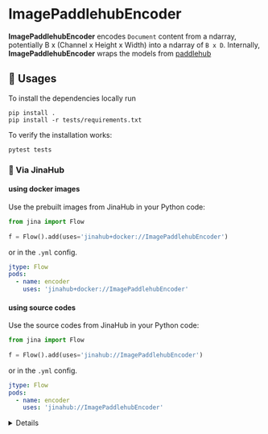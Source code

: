 # ImagePaddlehubEncoder

**ImagePaddlehubEncoder** encodes `Document` content from a ndarray, potentially B x (Channel x Height x Width) into a ndarray of `B x D`. Internally, **ImagePaddlehubEncoder** wraps the models from [paddlehub](https://github.com/PaddlePaddle/PaddleHub)

## 🚀 Usages

To install the dependencies locally run 
```
pip install . 
pip install -r tests/requirements.txt
```
To verify the installation works:
```
pytest tests
```

### 🚚 Via JinaHub

#### using docker images
Use the prebuilt images from JinaHub in your Python code: 

```python
from jina import Flow
	
f = Flow().add(uses='jinahub+docker://ImagePaddlehubEncoder')
```

or in the `.yml` config.
	
```yaml
jtype: Flow
pods:
  - name: encoder
    uses: 'jinahub+docker://ImagePaddlehubEncoder'
```

#### using source codes
Use the source codes from JinaHub in your Python code:

```python
from jina import Flow
	
f = Flow().add(uses='jinahub://ImagePaddlehubEncoder')
```

or in the `.yml` config.

```yaml
jtype: Flow
pods:
  - name: encoder
    uses: 'jinahub://ImagePaddlehubEncoder'
```
<details>

### 📦️ Via Pypi

1. Install the package.

	```bash
	pip install git+https://github.com/jina-ai//executor-image-paddle-encoder.git
	```

1. Use `ImagePaddlehubEncoder` in your code

	```python
	from jina import Flow
	from jinahub.encoder.paddle_image import ImagePaddlehubEncoder
	
	f = Flow().add(uses=ImagePaddlehubEncoder)
	```


### 🐳 Via Docker

1. Clone the repo and build the docker image

	```shell
	git clone https://github.com/jina-ai/executor-image-paddle-encoder.git
	cd executor-image-paddle-encoder
	docker build -t executor-image-paddle-encoder .
	```

1. Use `executor-image-paddle-encoder` in your codes

	```python
	from jina import Flow
	
	f = Flow().add(uses='docker://executor-image-paddle-encoder:latest')
	```
 
## 🎉 Example:

Here is an example usage of the **ImagePaddlehubEncoder**.

```python
    def process_response(resp):
        ...

    f = Flow().add(uses={
        'jtype': ImagePaddlehubEncoder.__name__,
        'with': {
            'default_batch_size': 32,
            'model_name': 'xception71_imagenet',
        },
        'metas': {
            'py_modules': ['paddle_image.py']
        }
    })
    with f:
        f.post(on='/test', inputs=(Document(blob=np.ones((224, 224, 3))) for _ in range(25)), on_done=process_response)
```

### Inputs 

`Document` with `blob` as data of images.

### Returns

`Document` with `embedding` fields filled with an `ndarray`  with `dtype=nfloat32`.
